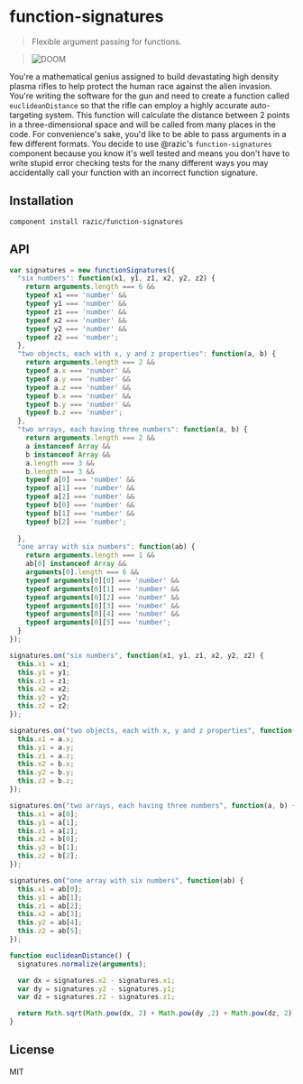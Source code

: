 # function-signatures

> Flexible argument passing for functions.

> ![DOOM](http://cdn-www.cracked.com/articleimages/dan/weapons2/PHASR2.jpg)

You're a mathematical genius assigned to build devastating high density plasma
rifles to help protect the human race against the alien invasion. You're writing
the software for the gun and need to create a function called
`euclideanDistance` so that the rifle can employ a highly accurate
auto-targeting system. This function will calculate the distance between 2
points in a three-dimensional space and will be called from many places in the
code. For convenience's sake, you'd like to be able to pass arguments in a
few different formats. You decide to use @razic's `function-signatures`
component because you know it's well tested and means you don't have to write
stupid error checking tests for the many different ways you may accidentally
call your function with an incorrect function signature.

## Installation

`component install razic/function-signatures`

## API

```javascript
var signatures = new functionSignatures({
  "six numbers": function(x1, y1, z1, x2, y2, z2) {
    return arguments.length === 6 &&
    typeof x1 === 'number' &&
    typeof y1 === 'number' &&
    typeof z1 === 'number' &&
    typeof x2 === 'number' &&
    typeof y2 === 'number' &&
    typeof z2 === 'number';
  },
  "two objects, each with x, y and z properties": function(a, b) {
    return arguments.length === 2 &&
    typeof a.x === 'number' &&
    typeof a.y === 'number' &&
    typeof a.z === 'number' &&
    typeof b.x === 'number' &&
    typeof b.y === 'number' &&
    typeof b.z === 'number';
  },
  "two arrays, each having three numbers": function(a, b) {
    return arguments.length === 2 &&
    a instanceof Array &&
    b instanceof Array &&
    a.length === 3 &&
    b.length === 3 &&
    typeof a[0] === 'number' &&
    typeof a[1] === 'number' &&
    typeof a[2] === 'number' &&
    typeof b[0] === 'number' &&
    typeof b[1] === 'number' &&
    typeof b[2] === 'number';
    
  },
  "one array with six numbers": function(ab) {
    return arguments.length === 1 &&
    ab[0] instanceof Array &&
    arguments[0].length === 6 &&
    typeof arguments[0][0] === 'number' &&
    typeof arguments[0][1] === 'number' &&
    typeof arguments[0][2] === 'number' &&
    typeof arguments[0][3] === 'number' &&
    typeof arguments[0][4] === 'number' &&
    typeof arguments[0][5] === 'number';
  }
});

signatures.on("six numbers", function(x1, y1, z1, x2, y2, z2) {
  this.x1 = x1;
  this.y1 = y1;
  this.z1 = z1;
  this.x2 = x2;
  this.y2 = y2;
  this.z2 = z2;
});

signatures.on("two objects, each with x, y and z properties", function(a, b) {
  this.x1 = a.x;
  this.y1 = a.y;
  this.z1 = a.z;
  this.x2 = b.x;
  this.y2 = b.y;
  this.z2 = b.z;
});

signatures.on("two arrays, each having three numbers", function(a, b) {
  this.x1 = a[0];
  this.y1 = a[1];
  this.z1 = a[2];
  this.x2 = b[0];
  this.y2 = b[1];
  this.z2 = b[2];
});

signatures.on("one array with six numbers", function(ab) {
  this.x1 = ab[0];
  this.y1 = ab[1];
  this.z1 = ab[2];
  this.x2 = ab[3];
  this.y2 = ab[4];
  this.z2 = ab[5];
});

function euclideanDistance() {
  signatures.normalize(arguments);

  var dx = signatures.x2 - signatures.x1;
  var dy = signatures.y2 - signatures.y1;
  var dz = signatures.z2 - signatures.z1;

  return Math.sqrt(Math.pow(dx, 2) + Math.pow(dy ,2) + Math.pow(dz, 2));
}
```

## License

MIT
